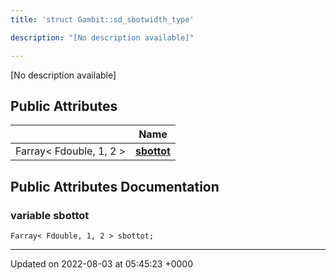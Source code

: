 ```yaml
---
title: 'struct Gambit::sd_sbotwidth_type'

description: "[No description available]"

---
```









[No description available]

## Public Attributes

|                | Name           |
| -------------- | -------------- |
| Farray< Fdouble, 1, 2 > | **[sbottot](/documentation/code/main/classes/structgambit_1_1sd__sbotwidth__type/#variable-sbottot)**  |

## Public Attributes Documentation

### variable sbottot

```
Farray< Fdouble, 1, 2 > sbottot;
```


-------------------------------

Updated on 2022-08-03 at 05:45:23 +0000